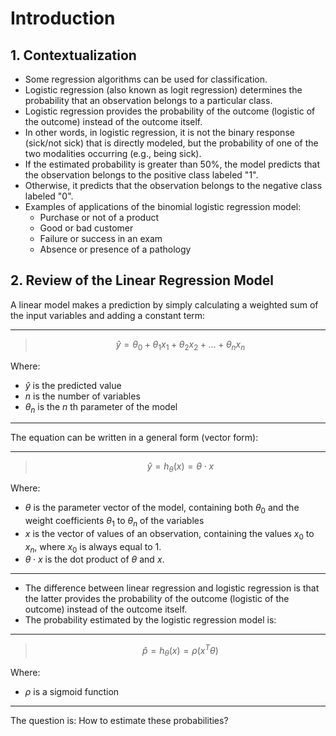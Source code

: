 # Introduction

## 1. Contextualization

- Some regression algorithms can be used for classification.
- Logistic regression (also known as logit regression) determines the probability that an observation belongs to a particular class.
- Logistic regression provides the probability of the outcome (logistic of the outcome) instead of the outcome itself.
- In other words, in logistic regression, it is not the binary response (sick/not sick) that is directly modeled, but the probability of one of the two modalities occurring (e.g., being sick).
- If the estimated probability is greater than 50%, the model predicts that the observation belongs to the positive class labeled "1".
- Otherwise, it predicts that the observation belongs to the negative class labeled "0".
- Examples of applications of the binomial logistic regression model:
  - Purchase or not of a product
  - Good or bad customer
  - Failure or success in an exam
  - Absence or presence of a pathology

## 2. Review of the Linear Regression Model

A linear model makes a prediction by simply calculating a weighted sum of the input variables and adding a constant term:

---


>$$\hat{y} = \theta_0 + \theta_1 x_1 + \theta_2 x_2 + \ldots + \theta_n x_n$$

Where:
- $\hat{y}$ is the predicted value
- $n$ is the number of variables
- $\theta_n$ is the $n$ th parameter of the model


---
The equation can be written in a general form (vector form):

---


>$$\hat{y} = h_\theta (x) = \theta \cdot x$$

Where:
- $\theta$ is the parameter vector of the model, containing both $\theta_0$ and the weight coefficients $\theta_1$ to $\theta_n$ of the variables
- $x$ is the vector of values of an observation, containing the values $x_0$ to $x_n$, where $x_0$ is always equal to 1.
- $\theta \cdot x$ is the dot product of $\theta$ and $x$.


---

* The difference between linear regression and logistic regression is that the latter provides the probability of the outcome (logistic of the outcome) instead of the outcome itself.
* The probability estimated by the logistic regression model is:
---


>$$\hat{p} = h_\theta (x) = \rho (x^T \theta)$$

Where:
- $\rho$ is a sigmoid function


---

The question is: How to estimate these probabilities?

